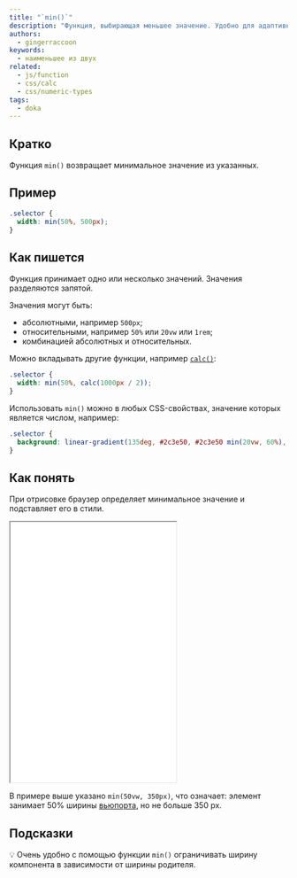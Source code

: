 ```yaml
---
title: "`min()`"
description: "Функция, выбирающая меньшее значение. Удобно для адаптивной вёрстки и не только!"
authors:
  - gingerraccoon
keywords:
  - наименьшее из двух
related:
  - js/function
  - css/calc
  - css/numeric-types
tags:
  - doka
---
```


## Кратко

Функция `min()` возвращает минимальное значение из указанных.

## Пример

```css
.selector {
  width: min(50%, 500px);
}
```

## Как пишется

Функция принимает одно или несколько значений. Значения разделяются запятой.

Значения могут быть:
- абсолютными, например `500px`;
- относительными, например `50%` или `20vw` или `1rem`;
- комбинацией абсолютных и относительных.

Можно вкладывать другие функции, например [`calc()`](/css/calc/):

```css
.selector {
  width: min(50%, calc(1000px / 2));
}
```

Использовать `min()` можно в любых CSS-свойствах, значение которых является числом, например:

```css
.selector {
  background: linear-gradient(135deg, #2c3e50, #2c3e50 min(20vw, 60%), #3498db);
}
```

## Как понять

При отрисовке браузер определяет минимальное значение и подставляет его в стили.

<iframe title="Работа функции min()" src="demos/view/index.html" height="470"></iframe>

В примере выше указано `min(50vw, 350px)`, что означает: элемент занимает 50% ширины [вьюпорта](/css/vw-vh/#vw), но не больше 350 px.

## Подсказки

💡 Очень удобно с помощью функции `min()` ограничивать ширину компонента в зависимости от ширины родителя.
